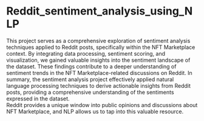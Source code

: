 # Reddit_sentiment_analysis_using_NLP
This project serves as a comprehensive exploration of sentiment analysis techniques applied to Reddit posts, specifically within the NFT Marketplace  context. By integrating data processing, sentiment scoring, and visualization, we gained valuable insights into the sentiment landscape of the dataset. These findings contribute to a deeper understanding of sentiment trends in the NFT Marketplace-related discussions on Reddit. In summary, the sentiment analysis project effectively applied natural language processing techniques to derive actionable insights from Reddit posts, providing a comprehensive understanding of the sentiments expressed in the dataset.  
Reddit provides a unique window into public opinions and discussions about NFT Marketplace, and NLP allows us to tap into this valuable resource.
